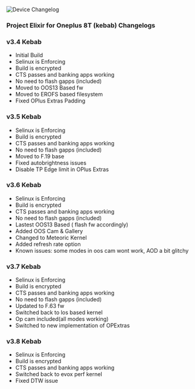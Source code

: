 ![Device Changelog](https://i.imgur.com/C0Wcdr5.png)

### Project Elixir for Oneplus 8T (kebab) Changelogs

### v3.4 Kebab

- Initial Build
- Selinux is Enforcing
- Build is encrypted
- CTS passes and banking apps working
- No need to flash gapps (included)
- Moved to OOS13 Based fw
- Moved to EROFS based filesystem
- Fixed OPlus Extras Padding

### v3.5 Kebab

- Selinux is Enforcing
- Build is encrypted
- CTS passes and banking apps working
- No need to flash gapps (included)
- Moved to F.19 base
- Fixed autobrightness issues
- Disable TP Edge limit in OPlus Extras

### v3.6 Kebab

- Selinux is Enforcing
- Build is encrypted
- CTS passes and banking apps working
- No need to flash gapps (included)
- Lastest OOS13 Based ( flash fw accordingly)
- Added OOS Cam & Gallery
- Changed to Meteoric Kernel
- Added refresh rate option
- Known issues: some modes in oos cam wont work, AOD a bit glitchy

### v3.7 Kebab

- Selinux is Enforcing
- Build is encrypted
- CTS passes and banking apps working
- No need to flash gapps (included)
- Updated to F.63 fw
- Switched back to los based kernel
- Op cam included(all modes working)
- Switched to new implementation of OPExtras

### v3.8 Kebab

- Selinux is Enforcing
- Build is encrypted
- CTS passes and banking apps working
- Switched back to evox perf kernel
- Fixed DTW issue
